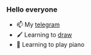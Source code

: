 ### Hello everyone
- 📫 My [telegram](https://t.me/robozmey)
- 🖌️ Learning to [draw](https://www.deviantart.com/robozmey)
- 🎹 Learning to play piano


<!--
**robozmey/robozmey** is a ✨ _special_ ✨ repository because its `README.md` (this file) appears on your GitHub profile.

Here are some ideas to get you started:

- 🔭 I’m currently working on ...
- 🌱 I’m currently learning ...
- 👯 I’m looking to collaborate on ...
- 🤔 I’m looking for help with ...
- 💬 Ask me about ...
- 📫 How to reach me: ...
- 😄 Pronouns: ...
- ⚡ Fun fact: ...
-->
